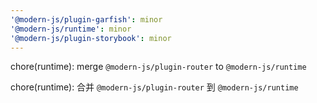 ```yaml
---
'@modern-js/plugin-garfish': minor
'@modern-js/runtime': minor
'@modern-js/plugin-storybook': minor
---
```


chore(runtime): merge `@modern-js/plugin-router` to `@modern-js/runtime`

chore(runtime): 合并 `@modern-js/plugin-router` 到 `@modern-js/runtime`
